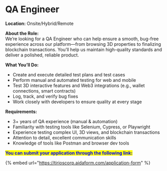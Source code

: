 # QA Engineer

**Location:** Onsite/Hybrid/Remote

**About the Role:**\
We’re looking for a QA Engineer who can help ensure a smooth, bug-free experience across our platform—from browsing 3D properties to finalizing blockchain transactions. You’ll help us maintain high-quality standards and deliver a polished, reliable product.

**What You’ll Do:**

* Create and execute detailed test plans and test cases
* Perform manual and automated testing for web and mobile
* Test 3D interactive features and Web3 integrations (e.g., wallet connections, smart contracts)
* Log, track, and verify bug fixes
* Work closely with developers to ensure quality at every stage

**Requirements:**

* 3+ years of QA experience (manual & automation)
* Familiarity with testing tools like Selenium, Cypress, or Playwright
* Experience testing complex UI, 3D views, and blockchain transactions
* Attention to detail, excellent communication skills
* Knowledge of tools like Postman and browser dev tools



<mark style="color:blue;">**You can submit your application through the following link:**</mark>

{% embed url="https://tirioscorp.aidaform.com/application-form" %}
